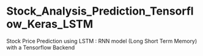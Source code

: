# Stock_Analysis_Prediction_Tensorflow_Keras_LSTM
Stock Price Prediction using LSTM : RNN model  (Long Short Term Memory) with a Tensorflow Backend

